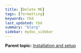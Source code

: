 ```yaml
---
title: [Delete ME]
tags: [formatting]
keywords: tbd
last_updated: tbd
summary: "blerg"
sidebar: mydoc_sidebar
---
```



**Parent topic:** [Installation and setup](../../admin/setup/intro.html)
